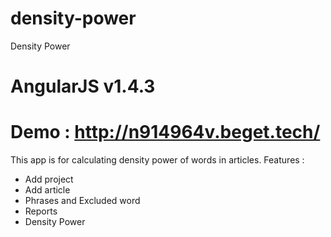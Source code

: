 # density-power
Density Power

AngularJS v1.4.3
===============================================================
Demo : http://n914964v.beget.tech/
===============================================================

This app is for calculating density power of words in articles.
Features :
- Add project
- Add article
- Phrases and Excluded word
- Reports
- Density Power
